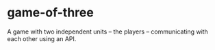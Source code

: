 # game-of-three
A game with two independent units – the players – communicating with each other using an API.
